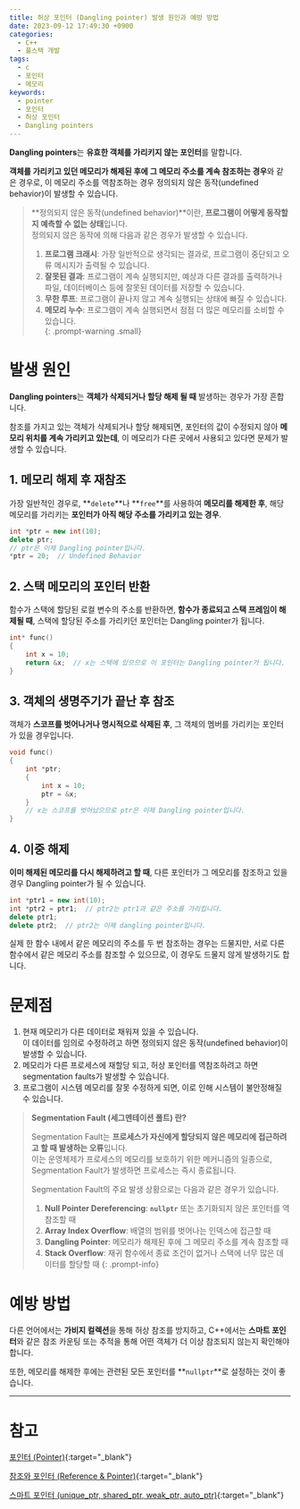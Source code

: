 ```yaml
---
title: 허상 포인터 (Dangling pointer) 발생 원인과 예방 방법
date: 2023-09-12 17:49:30 +0900
categories:
  - C++
  - 풀스택 개발
tags:
  - c
  - 포인터
  - 메모리
keywords:
  - pointer
  - 포인터
  - 허상 포인터
  - Dangling pointers
---
```


<span class="keyword">**Dangling pointers**</span>는 <span class="font_highlight">**유효한 객체를 가리키지 않는 포인터**</span>를 말합니다.

**객체를 가리키고 있던 메모리가 해제된 후에 그 메모리 주소를 계속 참조하는 경우**와 같은 경우로, 이 메모리 주소를 역참조하는 경우 정의되지 않은 동작(undefined behavior)이 발생할 수 있습니다.


> **정의되지 않은 동작(undefined behavior)**이란, **프로그램이 어떻게 동작할지 예측할 수 없는 상태**입니다. <br>
> 정의되지 않은 동작에 의해 다음과 같은 경우가 발생할 수 있습니다. <br>
> 1. **프로그램 크래시**: 가장 일반적으로 생각되는 결과로, 프로그램이 중단되고 오류 메시지가 출력될 수 있습니다. <br>
> 2. **잘못된 결과**: 프로그램이 계속 실행되지만, 예상과 다른 결과를 출력하거나 파일, 데이터베이스 등에 잘못된 데이터를  저장할 수 있습니다.
> 3. **무한 루프**: 프로그램이 끝나지 않고 계속 실행되는 상태에 빠질 수 있습니다. <br>
> 4. **메모리 누수**: 프로그램이 계속 실행되면서 점점 더 많은 메모리를 소비할 수 있습니다. <br>
{: .prompt-warning .small}

# 발생 원인

<span class="keyword">**Dangling pointers**</span>는 **객체가 삭제되거나 할당 해제 될 때** 발생하는 경우가 가장 흔합니다.

참조를 가지고 있는 객체가 삭제되거나 할당 해제되면, 포인터의 값이 수정되지 않아 **메모리 위치를 계속 가리키고 있는데**, 이 메모리가 다른 곳에서 사용되고 있다면 문제가 발생할 수 있습니다.

## 1. 메모리 해제 후 재참조

가장 일반적인 경우로, **`delete`**나 **`free`**를 사용하여 **메모리를 해제한 후**, 해당 메모리를 가리키는 **포인터가 아직 해당 주소를 가리키고 있는 경우**.

```cpp
int *ptr = new int(10);
delete ptr;
// ptr은 이제 Dangling pointer입니다.
*ptr = 20;  // Undefined Behavior
```

## 2. 스택 메모리의 포인터 반환

함수가 스택에 할당된 로컬 변수의 주소를 반환하면, **함수가 종료되고 스택 프레임이 해제될 때**, 스택에 할당된 주소를 가리키던 포인터는 Dangling pointer가 됩니다.

```cpp
int* func() 
{
    int x = 10;
    return &x;  // x는 스택에 있으므로 이 포인터는 Dangling pointer가 됩니다.
}
```

## 3. 객체의 생명주기가 끝난 후 참조

객체가 **스코프를 벗어나거나 명시적으로 삭제된 후**, 그 객체의 멤버를 가리키는 포인터가 있을 경우입니다.

```cpp
void func()
{
	int *ptr;
	{
	    int x = 10;
	    ptr = &x;
	}
	// x는 스코프를 벗어났으므로 ptr은 이제 Dangling pointer입니다.
}
```

## 4. 이중 해제

**이미 해제된 메모리를 다시 해제하려고 할 때**, 다른 포인터가 그 메모리를 참조하고 있을 경우 Dangling pointer가 될 수 있습니다.

```cpp
int *ptr1 = new int(10);
int *ptr2 = ptr1;  // ptr2는 ptr1과 같은 주소를 가리킵니다.
delete ptr1;
delete ptr2;  // ptr2는 이제 dangling pointer입니다.
```

실제 한 함수 내에서 같은 메모리의 주소를 두 번 참조하는 경우는 드물지만, 서로 다른 함수에서 같은 메모리 주소를 참조할 수 있으므로, 이 경우도 드물지 않게 발생하기도 합니다.

# 문제점

1. 현재 메모리가 다른 데이터로 채워져 있을 수 있습니다.
<br> 이 데이터를 임의로 수정하려고 하면 정의되지 않은 동작(undefined behavior)이 발생할 수 있습니다.
2. 메모리가 다른 프로세스에 재할당 되고, 허상 포인터를 역참조하려고 하면 segmentation faults가 발생할 수 있습니다.
3. 프로그램이 시스템 메모리를 잘못 수정하게 되면, 이로 인해 시스템이 불안정해질 수 있습니다.



> **Segmentation Fault (세그멘테이션 폴트) 란?**
> 
> Segmentation Fault는 **프로세스가 자신에게 할당되지 않은 메모리에 접근하려고 할 때 발생하는 오류**입니다.
> <br> 이는 운영체제가 프로세스의 메모리를 보호하기 위한 메커니즘의 일종으로, Segmentation Fault가 발생하면 프로세스는 즉시 종료됩니다.
> 
> <span class="small">Segmentation Fault의 주요 발생 상황으로는 다음과 같은 경우가 있습니다.</span>
> 1. **Null Pointer Dereferencing**: **`nullptr`** 또는 초기화되지 않은 포인터를 역참조할 때
> 2. **Array Index Overflow**: 배열의 범위를 벗어나는 인덱스에 접근할 때
> 3. **Dangling Pointer**: 메모리가 해제된 후에 그 메모리 주소를 계속 참조할 때
> 4. **Stack Overflow**: 재귀 함수에서 종료 조건이 없거나 스택에 너무 많은 데이터를 할당할 때
{: .prompt-info}

# 예방 방법

다른 언어에서는 **가비지 컬렉션**을 통해 허상 참조를 방지하고, C++에서는 <span class="important">**스마트 포인터**</span>와 같은 참조 카운팅 또는 추적을 통해 어떤 객체가 더 이상 참조되지 않는지 확인해야 합니다.

또한, 메모리를 해제한 후에는 관련된 모든 포인터를 **`nullptr`**로 설정하는 것이 좋습니다.


---

# 참고

[포인터 (Pointer)](/posts/%ED%8F%AC%EC%9D%B8%ED%84%B0-pointer/){:target="_blank"}

[참조와 포인터 (Reference & Pointer)](/posts/%EC%B0%B8%EC%A1%B0%EC%99%80-%ED%8F%AC%EC%9D%B8%ED%84%B0-reference-pointer/){:target="_blank"}

[스마트 포인터 (unique_ptr, shared_ptr, weak_ptr, auto_ptr)](/posts/%EC%8A%A4%EB%A7%88%ED%8A%B8-%ED%8F%AC%EC%9D%B8%ED%84%B0-unique-ptr-shared-ptr-weak-ptr-auto-ptr){:target="_blank"}